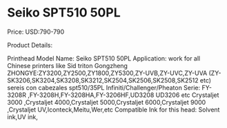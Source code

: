 # Seiko SPT510 50PL

Price: USD:790-790

Product Details:

Printhead Model Name: Seiko SPT510 50PL
Application: work for all Chinese printers like Sid triton Gongzheng  ZHONGYE:ZY3200,ZY2500,ZY1800,ZY5300,ZY-UVB,ZY-UVC,ZY-UVA (ZY-SK3206,SK3204,SK3208,SK3212,SK2504,SK2506,SK2508,SK2512 etc) sereis con cabezales spt510/35PL
Infiniti/Challenger/Pheaton Serie: FY-3208R ,FY-3208H,FY-3208HA,FY-3206HF,UD3208 UD3206 etc
Crystaljet 3000 ,Crystaljet 4000,Crystaljet 5000,Crystaljet 6000,Crystaljet 9000 ,Crystaljet UV,Iconteck,Meitu,Wer,etc
Compatible Ink for this head: Solvent ink,UV ink,
